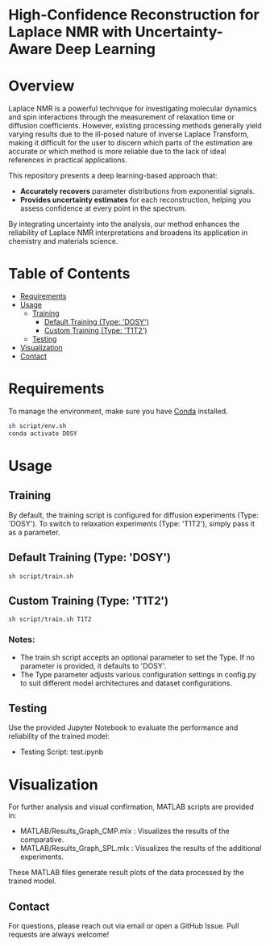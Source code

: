 # High-Confidence Reconstruction for Laplace NMR with Uncertainty-Aware Deep Learning

# Overview
Laplace NMR is a powerful technique for investigating molecular dynamics and spin interactions through the measurement of relaxation time or diffusion coefficients. However, existing processing methods generally yield varying results due to the ill-posed nature of inverse Laplace Transform, making it difficult for the user to discern which parts of the estimation are accurate or which method is more reliable due to the lack of ideal references in practical applications.

This repository presents a deep learning-based approach that:
- **Accurately recovers** parameter distributions from exponential signals.
- **Provides uncertainty estimates** for each reconstruction, helping you assess confidence at every point in the spectrum.

By integrating uncertainty into the analysis, our method enhances the reliability of Laplace NMR interpretations and broadens its application in chemistry and materials science.

# Table of Contents
- [Requirements](#requirements)  
- [Usage](#usage)  
  - [Training](#training)  
    - [Default Training (Type: 'DOSY')](#default-training-type-dosy)  
    - [Custom Training (Type: 'T1T2')](#custom-training-type-t1t2)  
  - [Testing](#testing)  
- [Visualization](#visualization)  
- [Contact](#contact)

# Requirements
To manage the environment, make sure you have [Conda](https://docs.conda.io/en/latest/) installed.

```bash
sh script/env.sh
conda activate DOSY
```
# Usage
## Training
By default, the training script is configured for diffusion experiments (Type: 'DOSY').
To switch to relaxation experiments (Type: 'T1T2'), simply pass it as a parameter.
## Default Training (Type: 'DOSY')
```shell
sh script/train.sh
```
## Custom Training (Type: 'T1T2')
```shell
sh script/train.sh T1T2
```
### Notes:
- The train.sh script accepts an optional parameter to set the Type. If no parameter is provided, it defaults to 'DOSY'.
- The Type parameter adjusts various configuration settings in config.py to suit different model architectures and dataset configurations.

## Testing
Use the provided Jupyter Notebook to evaluate the performance and reliability of the trained model:
- Testing Script: test.ipynb

# Visualization
For further analysis and visual confirmation, MATLAB scripts are provided in:
- MATLAB/Results_Graph_CMP.mlx : Visualizes the results of the comparative.
- MATLAB/Results_Graph_SPL.mlx : Visualizes the results of the additional experiments.

These MATLAB files generate result plots of the data processed by the trained model.

## Contact
For questions, please reach out via email or open a GitHub Issue. Pull requests are always welcome!

